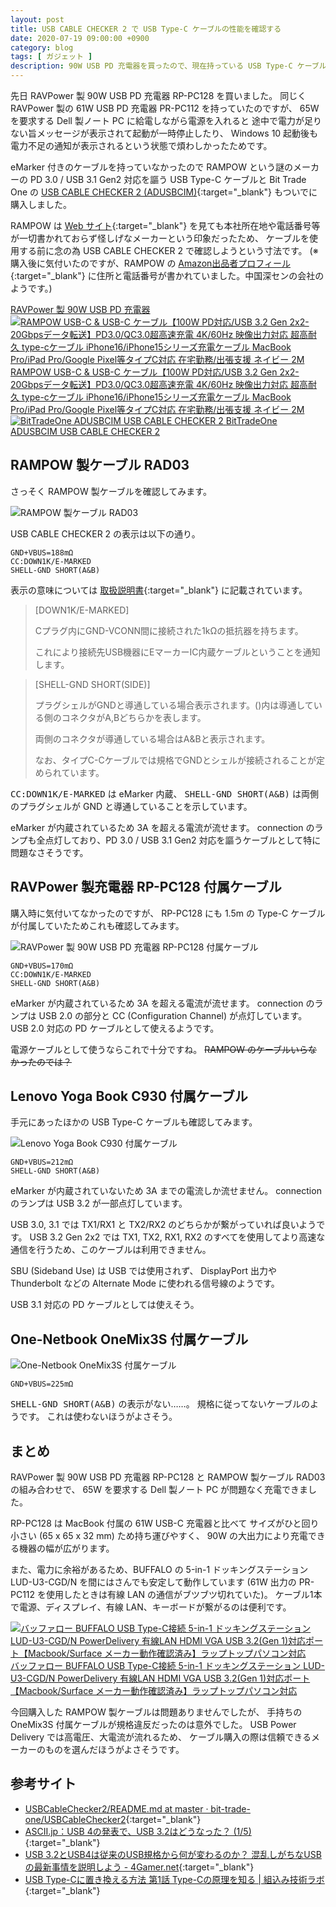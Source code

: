 ```yaml
---
layout: post
title: USB CABLE CHECKER 2 で USB Type-C ケーブルの性能を確認する
date: 2020-07-19 09:00:00 +0900
category: blog
tags: [ ガジェット ]
description: 90W USB PD 充電器を買ったので、現在持っている USB Type-C ケーブルの性能を確認してみた。
---
```


先日 RAVPower 製 90W USB PD 充電器 RP-PC128 を買いました。
同じく RAVPower 製の 61W USB PD 充電器 PR-PC112 を持っていたのですが、
65W を要求する Dell 製ノート PC に給電しながら電源を入れると
途中で電力が足りない旨メッセージが表示されて起動が一時停止したり、
Windows 10 起動後も電力不足の通知が表示されるという状態で煩わしかったためです。

eMarker 付きのケーブルを持っていなかったので
RAMPOW という謎のメーカーの PD 3.0 / USB 3.1 Gen2 対応を謳う USB Type-C ケーブルと
Bit Trade One の
[USB CABLE CHECKER 2 (ADUSBCIM)](https://bit-trade-one.co.jp/adusbcim/){:target="_blank"}
もついでに購入しました。

RAMPOW は [Web サイト](https://rampow.com/){:target="_blank"} を見ても本社所在地や電話番号等が一切書かれておらず怪しげなメーカーという印象だったため、
ケーブルを使用する前に念の為 USB CABLE CHECKER 2 で確認しようという寸法です。
(※購入後に気付いたのですが、RAMPOW の
[Amazon出品者プロフィール](https://www.amazon.co.jp/sp?_encoding=UTF8&seller=A2RPIWYAIJTBUL){:target="_blank"}
に住所と電話番号が書かれていました。中国深センの会社のようです。)

<div class="affiliate-product-list">
    <a href="https://www.amazon.co.jp/dp/B0872MGDR2?tag=saasan-22" class="affiliate-product">
        <span class="affiliate-product-name">RAVPower 製 90W USB PD 充電器</span>
    </a>
    <a href="https://www.amazon.co.jp/dp/B0827NDHBQ?tag=saasan-22" class="affiliate-product">
        <img src="https://m.media-amazon.com/images/I/712PgRPfyEL._AC_SX522_.jpg" alt="RAMPOW USB-C &amp; USB-C ケーブル【100W PD対応/USB 3.2 Gen 2x2-20Gbpsデータ転送】PD3.0/QC3.0超高速充電 4K/60Hz 映像出力対応 超高耐久 type-cケーブル iPhone16/iPhone15シリーズ充電ケーブル MacBook Pro/iPad Pro/Google Pixel等タイプC対応 在宅勤務/出張支援 ネイビー 2M">
        <span class="affiliate-product-name">RAMPOW USB-C &amp; USB-C ケーブル【100W PD対応/USB 3.2 Gen 2x2-20Gbpsデータ転送】PD3.0/QC3.0超高速充電 4K/60Hz 映像出力対応 超高耐久 type-cケーブル iPhone16/iPhone15シリーズ充電ケーブル MacBook Pro/iPad Pro/Google Pixel等タイプC対応 在宅勤務/出張支援 ネイビー 2M</span>
    </a>
    <a href="https://www.amazon.co.jp/dp/B07Y8BPVV4?tag=saasan-22" class="affiliate-product">
        <img src="https://m.media-amazon.com/images/I/81MTfycxcnL._AC_SX522_.jpg" alt="BitTradeOne ADUSBCIM USB CABLE CHECKER 2">
        <span class="affiliate-product-name">BitTradeOne ADUSBCIM USB CABLE CHECKER 2</span>
    </a>
</div>

## RAMPOW 製ケーブル RAD03

さっそく RAMPOW 製ケーブルを確認してみます。

![RAMPOW 製ケーブル RAD03](/assets/images/blog/2020-07-19/rampow.jpg)

USB CABLE CHECKER 2 の表示は以下の通り。

    GND+VBUS=188mΩ
    CC:DOWN1K/E-MARKED
    SHELL-GND SHORT(A&B)

表示の意味については
[取扱説明書](https://github.com/bit-trade-one/USBCableChecker2/blob/master/README.md){:target="_blank"}
に記載されています。

> [DOWN1K/E-MARKED]
>
> Cプラグ内にGND-VCONN間に接続された1kΩの抵抗器を持ちます。
>
> これにより接続先USB機器にEマーカーIC内蔵ケーブルということを通知します。

> [SHELL-GND SHORT(SIDE)]
>
> プラグシェルがGNDと導通している場合表示されます。()内は導通している側のコネクタがA,Bどちらかを表します。
>
> 両側のコネクタが導通している場合はA&Bと表示されます。
>
> なお、タイプC-Cケーブルでは規格でGNDとシェルが接続されることが定められています。

<samp>CC:DOWN1K/E-MARKED</samp> は eMarker 内蔵、
<samp>SHELL-GND SHORT(A&B)</samp> は両側のプラグシェルが GND と導通していることを示しています。

eMarker が内蔵されているため 3A を超える電流が流せます。
connection のランプも全点灯しており、PD 3.0 / USB 3.1 Gen2 対応を謳うケーブルとして特に問題なさそうです。

## RAVPower 製充電器 RP-PC128 付属ケーブル

購入時に気付いてなかったのですが、
RP-PC128 にも 1.5m の Type-C ケーブルが付属していたためこれも確認してみます。

![RAVPower 製 90W USB PD 充電器 RP-PC128 付属ケーブル](/assets/images/blog/2020-07-19/ravpower.jpg)

    GND+VBUS=170mΩ
    CC:DOWN1K/E-MARKED
    SHELL-GND SHORT(A&B)

eMarker が内蔵されているため 3A を超える電流が流せます。
connection のランプは USB 2.0 の部分と CC (Configuration Channel) が点灯しています。
USB 2.0 対応の PD ケーブルとして使えるようです。

電源ケーブルとして使うならこれで十分ですね。
<del>RAMPOW のケーブルいらなかったのでは？</del>

## Lenovo Yoga Book C930 付属ケーブル

手元にあったほかの USB Type-C ケーブルも確認してみます。

![Lenovo Yoga Book C930 付属ケーブル](/assets/images/blog/2020-07-19/lenovo.jpg)

    GND+VBUS=212mΩ
    SHELL-GND SHORT(A&B)

eMarker が内蔵されていないため 3A までの電流しか流せません。
connection のランプは USB 3.2 が一部点灯しています。

USB 3.0, 3.1 では TX1/RX1 と TX2/RX2 のどちらかが繋がっていれば良いようです。
USB 3.2 Gen 2x2 では TX1, TX2, RX1, RX2 のすべてを使用してより高速な通信を行うため、このケーブルは利用できません。

SBU (Sideband Use) は USB では使用されず、
DisplayPort 出力や Thunderbolt などの Alternate Mode に使われる信号線のようです。

USB 3.1 対応の PD ケーブルとしては使えそう。

## One-Netbook OneMix3S 付属ケーブル

![One-Netbook OneMix3S 付属ケーブル](/assets/images/blog/2020-07-19/onemix3s.jpg)

    GND+VBUS=225mΩ

<samp>SHELL-GND SHORT(A&B)</samp> の表示がない……。
規格に従ってないケーブルのようです。
これは使わないほうがよさそう。

## まとめ

RAVPower 製 90W USB PD 充電器 RP-PC128 と RAMPOW 製ケーブル RAD03 の組み合わせで、
65W を要求する Dell 製ノート PC が問題なく充電できました。

RP-PC128 は MacBook 付属の 61W USB-C 充電器と比べて
サイズがひと回り小さい (65 x 65 x 32 mm) ため持ち運びやすく、
90W の大出力により充電できる機器の幅が広がります。

また、電力に余裕があるため、BUFFALO の
5-in-1 ドッキングステーション LUD-U3-CGD/N
を間にはさんでも安定して動作しています
(61W 出力の PR-PC112 を使用したときは有線 LAN の通信がブツブツ切れていた)。
ケーブル1本で電源、ディスプレイ、有線 LAN、キーボードが繋がるのは便利です。

<div class="affiliate-product-list">
    <a href="https://www.amazon.co.jp/dp/B081ZZGWR7?tag=saasan-22" class="affiliate-product">
        <img src="https://m.media-amazon.com/images/I/51cDDhpM8AL._AC_SY355_.jpg" alt="バッファロー BUFFALO USB Type-C接続 5-in-1 ドッキングステーション LUD-U3-CGD/N PowerDelivery 有線LAN HDMI VGA USB 3.2(Gen 1)対応ポート【Macbook/Surface メーカー動作確認済み】ラップトップパソコン対応">
        <span class="affiliate-product-name">バッファロー BUFFALO USB Type-C接続 5-in-1 ドッキングステーション LUD-U3-CGD/N PowerDelivery 有線LAN HDMI VGA USB 3.2(Gen 1)対応ポート【Macbook/Surface メーカー動作確認済み】ラップトップパソコン対応</span>
    </a>
</div>

今回購入した RAMPOW 製ケーブルは問題ありませんでしたが、
手持ちの OneMix3S 付属ケーブルが規格違反だったのは意外でした。
USB Power Delivery では高電圧、大電流が流れるため、
ケーブル購入の際は信頼できるメーカーのものを選んだほうがよさそうです。

## 参考サイト

- [USBCableChecker2/README.md at master · bit-trade-one/USBCableChecker2](https://github.com/bit-trade-one/USBCableChecker2/blob/master/README.md){:target="_blank"}
- [ASCII.jp：USB 4の発表で、USB 3.2はどうなった？ (1/5)](https://ascii.jp/elem/000/001/848/1848727/){:target="_blank"}
- [USB 3.2とUSB4は従来のUSB規格から何が変わるのか？ 混乱しがちなUSBの最新事情を説明しよう - 4Gamer.net](https://www.4gamer.net/games/999/G999902/20190403022/){:target="_blank"}
- [USB Type-Cに置き換える方法 第1話 Type-Cの原理を知る \| 組込み技術ラボ](https://lab.fujiele.co.jp/articles/8968/){:target="_blank"}
